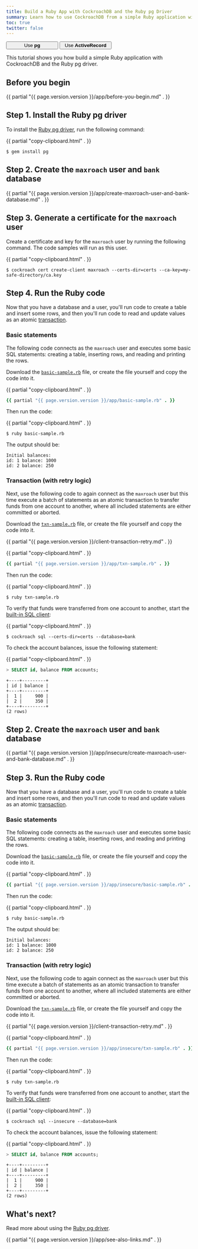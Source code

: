 ```yaml
---
title: Build a Ruby App with CockroachDB and the Ruby pg Driver
summary: Learn how to use CockroachDB from a simple Ruby application with the pg client driver.
toc: true
twitter: false
---
```


<div class="filters filters-big clearfix">
    <a href="build-a-ruby-app-with-cockroachdb.html"><button style="width: 28%" class="filter-button current">Use <strong>pg</strong></button></a>
    <a href="build-a-ruby-app-with-cockroachdb-activerecord.html"><button style="width: 28%" class="filter-button">Use <strong>ActiveRecord</strong></button></a>
</div>

This tutorial shows you how build a simple Ruby application with CockroachDB and the Ruby pg driver.

## Before you begin

{{ partial "{{ page.version.version }}/app/before-you-begin.md" . }}

## Step 1. Install the Ruby pg driver

To install the [Ruby pg driver](https://rubygems.org/gems/pg), run the following command:

{{ partial "copy-clipboard.html" . }}
~~~ shell
$ gem install pg
~~~

<section class="filter-content" markdown="1" data-scope="secure">

## Step 2. Create the `maxroach` user and `bank` database

{{ partial "{{ page.version.version }}/app/create-maxroach-user-and-bank-database.md" . }}

## Step 3. Generate a certificate for the `maxroach` user

Create a certificate and key for the `maxroach` user by running the following command.  The code samples will run as this user.

{{ partial "copy-clipboard.html" . }}
~~~ shell
$ cockroach cert create-client maxroach --certs-dir=certs --ca-key=my-safe-directory/ca.key
~~~

## Step 4. Run the Ruby code

Now that you have a database and a user, you'll run code to create a table and insert some rows, and then you'll run code to read and update values as an atomic [transaction](transactions.html).

### Basic statements

The following code connects as the `maxroach` user and executes some basic SQL statements: creating a table, inserting rows, and reading and printing the rows.

Download the <a href="https://raw.githubusercontent.com/cockroachdb/docs/master/_includes/{{ page.version.version }}/app/basic-sample.rb" download><code>basic-sample.rb</code></a> file, or create the file yourself and copy the code into it.

{{ partial "copy-clipboard.html" . }}
~~~ ruby
{{ partial "{{ page.version.version }}/app/basic-sample.rb" . }}
~~~

Then run the code:

{{ partial "copy-clipboard.html" . }}
~~~ shell
$ ruby basic-sample.rb
~~~

The output should be:

~~~
Initial balances:
id: 1 balance: 1000
id: 2 balance: 250
~~~

### Transaction (with retry logic)

Next, use the following code to again connect as the `maxroach` user but this time execute a batch of statements as an atomic transaction to transfer funds from one account to another, where all included statements are either committed or aborted.

Download the <a href="https://raw.githubusercontent.com/cockroachdb/docs/master/_includes/{{ page.version.version }}/app/txn-sample.rb" download><code>txn-sample.rb</code></a> file, or create the file yourself and copy the code into it.

{{ partial "{{ page.version.version }}/client-transaction-retry.md" . }}

{{ partial "copy-clipboard.html" . }}
~~~ ruby
{{ partial "{{ page.version.version }}/app/txn-sample.rb" . }}
~~~

Then run the code:

{{ partial "copy-clipboard.html" . }}
~~~ shell
$ ruby txn-sample.rb
~~~

To verify that funds were transferred from one account to another, start the [built-in SQL client](cockroach-sql.html):

{{ partial "copy-clipboard.html" . }}
~~~ shell
$ cockroach sql --certs-dir=certs --database=bank
~~~

To check the account balances, issue the following statement:

{{ partial "copy-clipboard.html" . }}
~~~ sql
> SELECT id, balance FROM accounts;
~~~

~~~
+----+---------+
| id | balance |
+----+---------+
|  1 |     900 |
|  2 |     350 |
+----+---------+
(2 rows)
~~~

</section>

<section class="filter-content" markdown="1" data-scope="insecure">

## Step 2. Create the `maxroach` user and `bank` database

{{ partial "{{ page.version.version }}/app/insecure/create-maxroach-user-and-bank-database.md" . }}

## Step 3. Run the Ruby code

Now that you have a database and a user, you'll run code to create a table and insert some rows, and then you'll run code to read and update values as an atomic [transaction](transactions.html).

### Basic statements

The following code connects as the `maxroach` user and executes some basic SQL statements: creating a table, inserting rows, and reading and printing the rows.

Download the <a href="https://raw.githubusercontent.com/cockroachdb/docs/master/_includes/{{ page.version.version }}/app/insecure/basic-sample.rb" download><code>basic-sample.rb</code></a> file, or create the file yourself and copy the code into it.

{{ partial "copy-clipboard.html" . }}
~~~ ruby
{{ partial "{{ page.version.version }}/app/insecure/basic-sample.rb" . }}
~~~

Then run the code:

{{ partial "copy-clipboard.html" . }}
~~~ shell
$ ruby basic-sample.rb
~~~

The output should be:

~~~
Initial balances:
id: 1 balance: 1000
id: 2 balance: 250
~~~

### Transaction (with retry logic)

Next, use the following code to again connect as the `maxroach` user but this time execute a batch of statements as an atomic transaction to transfer funds from one account to another, where all included statements are either committed or aborted.

Download the <a href="https://raw.githubusercontent.com/cockroachdb/docs/master/_includes/{{ page.version.version }}/app/insecure/txn-sample.rb" download><code>txn-sample.rb</code></a> file, or create the file yourself and copy the code into it.

{{ partial "{{ page.version.version }}/client-transaction-retry.md" . }}

{{ partial "copy-clipboard.html" . }}
~~~ ruby
{{ partial "{{ page.version.version }}/app/insecure/txn-sample.rb" . }}
~~~

Then run the code:

{{ partial "copy-clipboard.html" . }}
~~~ shell
$ ruby txn-sample.rb
~~~

To verify that funds were transferred from one account to another, start the [built-in SQL client](cockroach-sql.html):

{{ partial "copy-clipboard.html" . }}
~~~ shell
$ cockroach sql --insecure --database=bank
~~~

To check the account balances, issue the following statement:

{{ partial "copy-clipboard.html" . }}
~~~ sql
> SELECT id, balance FROM accounts;
~~~

~~~
+----+---------+
| id | balance |
+----+---------+
|  1 |     900 |
|  2 |     350 |
+----+---------+
(2 rows)
~~~

</section>

## What's next?

Read more about using the [Ruby pg driver](https://rubygems.org/gems/pg).

{{ partial "{{ page.version.version }}/app/see-also-links.md" . }}
